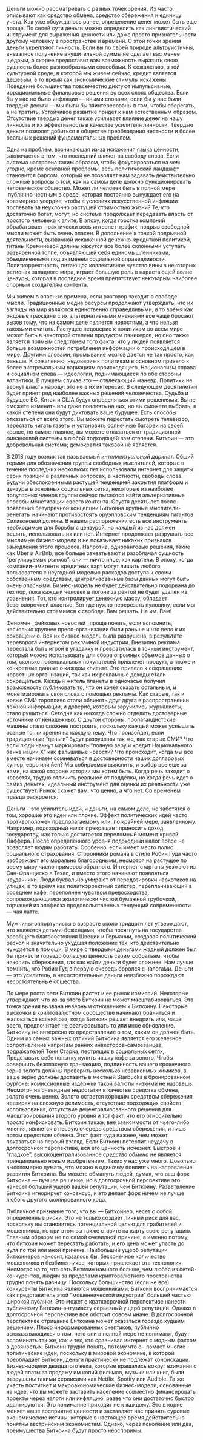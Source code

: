 

Деньги можно рассматривать с разных точек зрения. Их часто описывают как средство обмена, средство сбережения и единицу учета. Как уже обсуждалось ранее, определение денег может быть еще проще. По своей сути деньги можно определить как лингвистический инструмент для выражения ценности или даже просто признательности другому человеку в пространстве и времени. С этой точки зрения деньги укрепляют личность. Если вы по своей природе альтруистичны, внезапное получение внушительной суммы не сделает вас менее щедрым, а скорее предоставит вам возможность выразить свою сущность более разнообразными способами. К сожалению, в той культурной среде, в которой мы живем сейчас, кредит является дешевым, в то время как экономические стимулы искажены. Поведение большинства повсеместно диктуют импульсивные, иррациональные финансовые решения во всех слоях общества. Если бы у нас не было инфляции — иными словами, если бы у нас были твердые деньги — мы были бы заинтересованы в том, чтобы сберегать, а не тратить. Устойчивое развитие придет к нам естественным образом. Отсутствие твердых денег также усиливает влияние денег на нашу личность и их эффективность в качестве усилителя личности. Твердые деньги позволят добиться в обществе преобладания честности и более реальных решений фундаментальных проблем.

Одна из проблем, возникающая из-за искажения языка ценности, заключается в том, что последний влияет на свободу слова. Если система настроена таким образом, чтобы фокусироваться на чем угодно, кроме основной проблемы, весь политический ландшафт становится фарсом, который не позволяет нам задавать действительно сложные вопросы о том, как на самом деле должно функционировать человеческое общество. Может ли человек быть в полной мере &nbsp;публично честным в среде, которая постоянно вынуждает его на чрезмерное усердие, чтобы в условиях искусственной инфляции поспевать за неуклонно растущей стоимостью жизни? Те, кто достаточно богат, могут, но система продолжает передавать власть от простого человека к элите. В эпоху, когда горстка компаний обрабатывает практически весь интернет-трафик, подрыв свободной мысли может быть очень опасен. В дополнение к тонкой подрывной деятельности, вызванной искаженной денежно-кредитной политикой, титаны Кремниевой долины кажутся все более склонными уступать разъяренной толпе, объявляющей себя единомышленниками, объединенными под знаменем социальной справедливости. Политкорректность, питающая коллективное чувство вины в некоторых регионах западного мира, играет большую роль в нарастающей волне цензуры, которая в последнее время препятствует некоторым наиболее спорным создателям контента.

Мы живем в опасные времена, если разговор заходит о свободе мысли. Традиционные медиа ресурсы продолжают утверждать, что их взгляды на мир являются единственно справедливыми, в то время как рядовые граждане с их альтернативными мнениями все чаще бросают вызов тому, что на самом деле является новостями, а что нельзя таковыми считать. Растущее недоверие к политикам во всем мире может быть в некоторой степени продуктом паникеров, но оно также является прямым следствием того факта, что у людей появляется больше возможностей потребления информации о происходящем в мире. Другими словами, промывание мозгов дается не так просто, как раньше. К сожалению, недоверие к политикам в основном привело к более экстремальным вариациям происходящего. Национализм справа и социализм слева — идеологии, поднимающиеся по обе стороны Атлантики. В лучшем случае это — отвлекающий маневр. Политики не вернут власть народу; это не в их интересах. В следующем десятилетии будет принят ряд наиболее важных решений человечества. Судьба и будущее ЕС, Китая и США будут определяться этими решениями. Вы не сможете изменить или даже повлиять на них, но вы сможете выбрать, в какой степени они будут диктовать ваше будущее. Есть способы отказаться от всего этого. Вы можете перестать смотреть телевизор, перестать читать газеты и установить солнечные батареи на своей крыше, но самое главное, вы можете отказаться от традиционной финансовой системы в любой подходящей вам степени. Биткоин — это добровольная система; демократия таковой не является.

В 2018 году возник так называемый _интеллектуальный даркнет_. Общий термин для обозначения группы свободных мыслителей, которые в течение последних нескольких лет использовали интернет для защиты своих позиций в различных вопросах, в частности, свободы слова. Будучи обеспокоенными растущей тенденцией закрытия платформ и цензуры в основных социальных сетях, некоторые из наиболее популярных членов группы сейчас пытаются найти альтернативные способы монетизации своего контента. Спустя десять лет после появления безупречной концепции Биткоина крупные мыслители-ренегаты начинают противостоять оруэлловским тенденциям гигантов Силиконовой долины. В нашем распоряжении есть все инструменты, необходимые для борьбы с цензурой, но каждый из нас должен решить, использовать их или нет. Интернет продолжает разрушать все мыслимые бизнес-модели и не показывает никаких признаков замедления этого процесса. Напротив, одноранговые решения, такие как Uber и AirBnb, все больше захватывают и разоблачая сущность “регулируемых рынков”: они — ничто иное, как картели. В эпоху, когда компании-эмитенты кредитных карт могут лишить любого пользователя с неугодной моделью расходов доступа к своим собственным средствам, централизованные базы данных могут быть очень опасными. Бизнес-модель не будет действительно подорвана до тех пор, пока каждый человек в погоне за рентой не будет удален из уравнения. Тот, кто контролирует денежную массу, обладает безоговорочной властью. Вот где нужно перерезать пуповину, если мы действительно стремимся к свободе. Вам решать. Не им. Вам!

Феномен _фейковых новостей _проще понять, если вспомнить, насколько крупнее пресс-организации были раньше и что вело к их сокращению. Вся их бизнес-модель была разрушена, в результате переворота интернетом рекламной индустрии. Внезапно реклама перестала быть игрой в угадайку и превратилась в точный инструмент, который можно использовать для сбора огромных объемов данных о том, сколько потенциальных покупателей привлечет продукт, а позже и конкретные данные о каждом клиенте. Это привело к сокращению новостных организаций, так как их рекламные доходы стали сокращаться. Каждый житель планеты в одночасье получил ​​возможность публиковать то, что он хочет сказать остальным, и монетизировать свои слова с помощью рекламы. Как старые, так и новые СМИ торопливо стали обвинять друг друга в распространении ложной информации, и доверие, которым заручились журналисты, стало рушиться. Сегодня как никогда сложно отделить достоверные источники от ненадежных. С другой стороны, пропагандистские машины стало сложнее построить, поскольку каждый может услышать разные точки зрения на каждую тему. Что произойдет, если традиционные “деньги” будут разрушены так же, как старые СМИ? Что если люди начнут маркировать “полную веру и кредит Национального банка нации Х” как фальшивые новости? Что происходит, когда мы все вместе начинаем сомневаться в достоверности наших долларовых купюр, евро или йен? Мы собираемся выяснить, и выбор все еще за нами, на какой стороне истории мы хотим быть. Когда речь заходит о новостях, трудно отличить реальное от подделки, но когда речь идет о самих деньгах, идеальный инструмент для оценки их реальности уже существует. Рынок скажет вам, что ценно, а что нет. Со временем правда раскроется.

Деньги - это усилитель идей, и деньги, на самом деле, не заботятся о том, хорошие это идеи или плохие. Эффект политических идей часто противоположен предполагаемому или, по крайней мере, заявленному. Например, подоходный налог прекращает приносить доход государству, как только достигается переломный момент кривой Лаффера. После определенного уровня подоходный налог вовсе не позволяет людям работать. Особенно, если имеет место полис социального страхования. Сторонники романа в стиле Робин Гуда часто изображают его морально благородными, несмотря на растущее по всему миру число примеров обратного. Интернет-стартапы уезжают из Сан-Франциско в Техас, и вместо этого начинают появляться неудачники. Люди буквально умирают от передозировки наркотиков на улицах, в то время как политкорректный хипстер, переплачивающий в соседнем кафе, переполнен чувством превосходства, сопровождающимся экологически чистой бумажной трубочкой, торчащей из апофеоза продовольственных тенденций современности — чая латте. 

Мужчины-оппортунисты в возрасте около тридцати лет утверждают, что являются детьми-беженцами, чтобы посягнуть на государства всеобщего благосостояния Швеции и Германии, создавая политический раскол и значительно ухудшая положение тех, кто действительно нуждается в помощи. В мире с твердыми деньгами жадный должен был бы принести гораздо большую ценность своим собратьям, чтобы накопить сбережения, так как найти деньги будет сложнее. Нам лучше помнить, что Робин Гуд в первую очередь боролся с налогами. Деньги — это усилитель, а несостоятельные деньги неизбежно порождают несостоятельные общества.

По мере роста сети Биткоин растет и ее рынок комиссий. Некоторые утверждают, что из-за этого Биткоин не может масштабироваться. Эта точка зрения вызвана неверным отношением к Биткоину. Некоторые выскочки в криптовалютном сообществе начинают браниться и жаловаться всякий раз, когда Биткоин решает внедрить или, чаще всего, предпочитает не реализовывать то или иное обновление. Биткоину не интересно их представление о том, каким он должен быть. Одним из самых важных отличий Биткоина является его железное сопротивление капризам ранних инвесторов-самозванцев, подражателей Тони Старка, пестрящих в социальных сетях,. Представьте себе попытку купить чашку кофе за золото. Чтобы совершить безопасную транзакцию, подлинность вашего крошечного зерна золота должны проверить несколько независимых химиков, а ваше зерно должны доставить ​​в местный Starbucks в бронированном фургоне; комиссионные издержки такой валюты низкими не назовешь. Несмотря на очевидные недостатки в качестве средства обмена, золото очень ценно. Золото остается хорошим средством сбережения невзирая на сложную делимость, отсутствие подходящих свойств использования, отсутствие децентрализованного решения для масштабирования второго уровня и тот факт, что его относительно просто конфисковать. Биткоин также, вне зависимости от чьего-либо мнения, является в первую очередь средством сбережения, и лишь потом средством обмена. Этот факт куда важнее, чем может показаться на первый взгляд. Если Биткоин потерпит неудачу в долгосрочной перспективе, вся его ценность исчезнет. Быстрое и “гладкое”, высокоцентрализованное _средство обмена_ не является принципиально новым изобретением. Таких у нас уже много. Довольно высокомерно думать, что можно в одиночку повлиять на направление развития Биткоина. Вы можете обмануть людей, думая, что ваш форк Биткоина — лучшее решение, но в долгосрочной перспективе это нанесет больший ущерб вашей репутации, чем Биткоину. Разветвление Биткоина игнорирует консенсус, и это делает форк ничем не лучше любого другого скопированного кода.

Публичное признание того, что вы — Биткоинер, несет с собой определенные риски. Это не только создает личный риск для вас, поскольку вы становитесь потенциальной целью для грабителей и мошенников, но при этом вы также ставите на карту свою репутацию. Главным образом не по самой очевидной причине, а именно потому, что биткоин может перестать работать, и его цена может упасть до нуля по той или иной причине. Наибольший ущерб репутации биткоинеров наносит, казалось бы, бесконечное количество мошенников и безбилетников, которых привлекает эта технология. Несмотря на то, что сеть Биткоин намного больше, чем любая из сетей-конкурентов, людям за пределами криптовалютного пространства трудно понять разницу. Поскольку большинство (если не все) конкуренты Биткоина являются мошенниками, Биткоин воспринимается как представитель этой “мошеннической индустрии” большей частью широкой публики. Это может в краткосрочной перспективе нанести публичному Биткоин-энтузиасту серьезный ущерб репутации. Однако в долгосрочной перспективе все обстоит совсем иначе. В долгосрочной перспективе отрицание Биткоина может оказаться гораздо худшим решением. Плохо информированных скептиков, публично высказывающихся о том, чего они в полной мере не понимают, будут вспоминать так же, как и тех, кто сравнивал интернет с модным факсом в девяностых. Биткоин трудно понять, потому что он ломает многие политические идеи, поскольку в мировой экономике, в которой преобладает Биткоин, деньги практически не подлежат конфискации. Бизнес-модели двадцатого века, которые вращались вокруг взимания с людей платы за продажу им копий фильмов, музыки или книг, были разрушены такими сервисами как Netflix, Spotify или Audible. Та же участь постигнет и макроэкономические бизнес-модели, основанные на идее, что вы можете заставить население совместно финансировать проекты через налоги или инфляцию, разве что они достаточно быстро адаптируются. Это понимание приходит не к каждому. Это в корне меняет наше восприятие ценности и заставляет нас принять суровые экономические истины, которые в настоящее время действительно понятны австрийским экономистам. Однако, через поколение или два, преимущества Биткоина будут просто неоспоримы.
